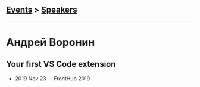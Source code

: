 ## [Events](../README.md) > [Speakers](../speakers.md)
---

# Андрей Воронин

## Your first VS Code extension
- 2019 Nov 23 -- FrontHub 2019    
